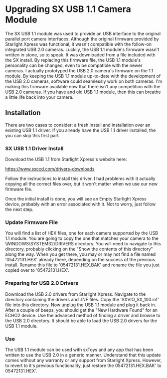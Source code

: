 # Upgrading SX USB 1.1 Camera Module

The SX USB 1.1 module was used to provide an USB interface to the original parallel port camera interfaces. Although the original firmware provided by Starlight Xpress was functional, it wasn't compatible with the follow-on integrated USB 2.0 cameras. Luckily, the USB 1.1 module's firmware wasn't written in stone, so to speak. It was downloaded from a file included with the SX install. By replacing this firmware file, the USB 1.1 module's personality can be changed, even to be compatible with the newer cameras. I actually prototyped the USB 2.0 camera's firmware on the 1.1 module. By keeping the USB 1.1 module up-to-date with the development of the USB 2.0 cameras, software could seamlessly work on both cameras. I'm making this firmware available now that there isn't any competition with the USB 2.0 cameras. If you have and old USB 1.1 module, then this can breathe a little life back into your camera.

## Installation
There are two cases to consider: a fresh install and installation over an existing USB 1.1 driver. If you already have the USB 1.1 driver installed, the you can skip this first part.

### SX USB 1.1 Driver Install
Download the USB 1.1 from Starlight Xpress's website here:

https://www.sxccd.com/drivers-downloads

Follow the instructions to install this driver. I had problems with it actually copying all the correct files over, but it won't matter when we use our new firmware file.

Once the initial install is done, you will see an Empty Starlight Xpress device, probably with an error associated with it. Not to worry, just follow the next step.

### Update Firmware File

You will find a list of HEX files, one for each camera supported by the USB 1.1 module. You are going to copy the one that matches your camera to the \\WINDOWS\\SYSTEM32\\DRIVERS directory. You will need to navigate to this directory, probably clicking on the "Show the contents of this directory" along the way. When you get there, you may or may not find a file named '05472131.HEX' already there, depending on the success of the previous install. Rename this file to '05472131.HEX.BAK' and rename the file you just copied over to '05472131.HEX'.

### Preparing for USB 2.0 Drivers

Download the USB 2.0 drivers from Starlight Xpress. Navigate to the directory containing the drivers and .INF files. Copy the 'SXVIO_SX_100.inf' file into this directory. Now unplug the USB 1.1 module and plug it back in. After a couple of beeps, you should get the "New Hardware Found" for an ECHO2 device. Use the advanced method of finding a driver and browse to the USB 2.0 directory. It should be able to load the USB 2.0 drivers for the USB 1.1 module.

### Use
The USB 1.1 module can be used with sxToys and any app that has been written to use the USB 2.0 in a generic manner. Understand that this update comes without any warranty or any support from Starlight Xpress. However, to revert to it's previous functionality, just restore the 05472131.HEX.BAK' to 05472131.HEX'.
